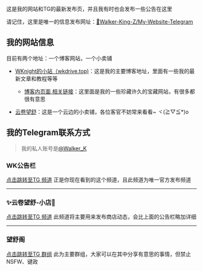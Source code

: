 这是我的网站和TG的最新发布页，并且我有时也会发布一些公告在这里

请记住，这里是唯一的信息发布网址：[📙Walker-King-Z/My-Website-Telegram](https://github.com/Walker-King-Z/My-Website-Telegram)

## 我的网站信息

目前有两个地址：一个博客网站，一个小卖铺

* [WKnight的小站（wkdrive.top)](https://wkdrive.top "WKnight的小站")：这是我的主要博客地址，里面有一些我的最新文章和教程等等

  * [博客内页面 相关链接](https://wkdrive.top/%e7%9b%b8%e5%85%b3%e9%93%be%e6%8e%a5 "博客页面————相关链接")：这里面是我的一些珍藏许久的宝藏网站，有很多都很有意思
* [云卷望舒](https://shop.wkdrive.top "云卷望舒 一个云边的小卖铺")：这是一个云边的小卖铺，各位客官不妨常来看看~ ヾ(≧▽≦*)o

## 我的Telegram联系方式

> 我的私人账号是[@Walker_K](https://t.me/Walker_K "点击开始会话")

### WK公告栏

 [点击跳转至TG 频道](https://t.me/WK_Notice "WK公告栏") 正是你现在看到的这个频道，且此频道为唯一官方发布频道

---

### ✨云卷望舒-小店🎉

 [点击跳转至TG 频道](https://t.me/WK_Store "✨云卷望舒-小店🎉") 此频道将主要用来发布商店动态，会比上面的公告栏略加详细

---

### 望舒阁

 [点击跳转至TG 群组](https://t.me/WK_Chat "望舒阁") 此为主要群组，大家可以在其中分享有意思的事情，但禁止 NSFW、键政
